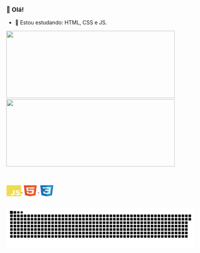 ### 👋 Olá!



- 🌱 Estou estudando: HTML, CSS e JS.

<div style="inline_block">
  <a href="https://github.com/MateoSoares">
  <img height="180em" width="450em" src="https://github-readme-stats.vercel.app/api?username=MateoSoares&show_icons=true&theme=tokyonight&include_all_commits=true&count_private=true"/>
  <img height="180em" width="450em" src="https://github-readme-stats.vercel.app/api/top-langs/?username=MateoSoares&layout=compact&langs_count=7&theme=tokyonight"/>
</div>
  
  ##
  
  <div style="display: inline_block"><br>
  <img align="center" alt="Mateo-Js" height="30" width="40" src="https://raw.githubusercontent.com/devicons/devicon/master/icons/javascript/javascript-plain.svg">
  <img align="center" alt="Mateo-HTML" height="30" width="40" src="https://raw.githubusercontent.com/devicons/devicon/master/icons/html5/html5-original.svg">
  <img align="center" alt="Mateo-CSS" height="30" width="40" src="https://raw.githubusercontent.com/devicons/devicon/master/icons/css3/css3-original.svg">
</div>
  
##
  

  
![Snake animation](https://github.com/MateoSoares/MateoSoares/blob/output/github-contribution-grid-snake.svg)
